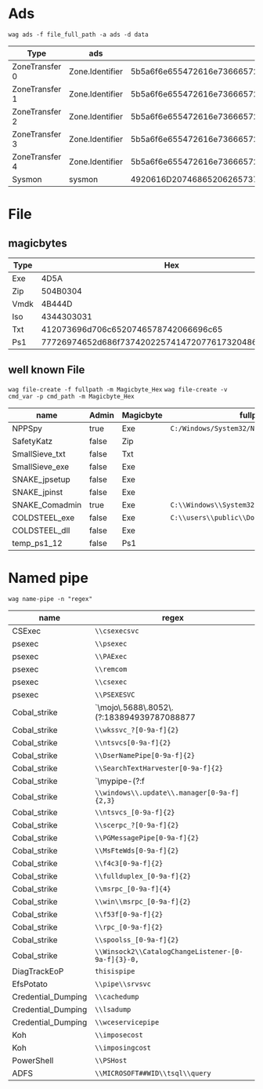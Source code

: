 # Ads

`wag ads -f file_full_path -a ads -d data`

| Type | ads | data |
| --- | --- | --- |
|ZoneTransfer 0|Zone.Identifier|5b5a6f6e655472616e736665725d0d0a5a6f6e6549643d300d0a526566657272657255726c3d633a5c77696e646f77735c7761672e7a69700d0a|
|ZoneTransfer 1|Zone.Identifier|5b5a6f6e655472616e736665725d0d0a5a6f6e6549643d310d0a526566657272657255726c3d2f2f7376725f41442f7761672e7a69700d0a|
|ZoneTransfer 2|Zone.Identifier|5b5a6f6e655472616e736665725d0d0a5a6f6e6549643d320d0a526566657272657255726c3d687474703a2f2f6d79736974652e6f72672f7761672e7a69700d0a|
|ZoneTransfer 3|Zone.Identifier|5b5a6f6e655472616e736665725d0d0a5a6f6e6549643d330d0a526566657272657255726c3d68747470733a2f2f736f6d65736974652e636f6d2f7761672e7a69700d0a|
|ZoneTransfer 4|Zone.Identifier|5b5a6f6e655472616e736665725d0d0a5a6f6e6549643d340d0a526566657272657255726c3d687474703a2f2f6d616c776172652e6261642f7761672e7a69700d0a|
|Sysmon|sysmon|4920616D20746865206265737420746F20686964652066726F6D207379736D6F6E"

# File
## magicbytes

|Type | Hex |
|--- | --- |
| Exe | 4D5A| 
| Zip | 504B0304 | 
| Vmdk| 4B444D| 
| Iso | 4344303031| 
| Txt | 412073696d706c6520746578742066696c65| 
| Ps1 | 77726974652d686f73742022574147207761732048657265220a |

## well known File

`wag file-create -f fullpath -m Magicbyte_Hex` 
`wag file-create -v cmd_var -p cmd_path -m Magicbyte_Hex` 

|name|Admin|Magicbyte|fullpath|cmd_var|cmd_path|
|---|---|---|---|---|---|
|NPPSpy|true|Exe|`C:/Windows/System32/NPPSpy\.dll`| | |
|SafetyKatz|false|Zip| |SystemRoot|`Temp\\debug\.bin`|
|SmallSieve_txt|false|Txt| |LocalAppData|`MicrosoftWindowsOutlookDataPlus\.txt`|
|SmallSieve_exe|false|Exe| |AppData|`OutlookMicrosift\\index\.exe`|
|SNAKE_jpsetup|false|Exe| |TEMP|`jpsetup\.exe`|
|SNAKE_jpinst|false|Exe| |TEMP|`jpinst\\.exe`|
|SNAKE_Comadmin|true|Exe|`C:\\Windows\\System32\\Com\\Comadmin\.dat`| | |
|COLDSTEEL_exe|false|Exe|`C:\\users\\public\\Documents\\dllhost\.exe`| | |
|COLDSTEEL_dll|false|Exe| |APPDATA|`newdev\.dll`|
|temp_ps1_12|false|Ps1| |SystemRoot|`temp\[0-9a-f]{12}\.ps1`|

# Named pipe

`wag name-pipe -n "regex"`

| name | regex |
| --- | --- |
| CSExec | `\\csexecsvc` |
| psexec | `\\psexec` |
| psexec | `\\PAExec` |
| psexec | `\\remcom` |
| psexec | `\\csexec` |
| psexec | `\\PSEXESVC` |
| Cobal_strike | `\\mojo\\.5688\\.8052\\.(?:183894939787088877|35780273329370473)[0-9a-f]{2}` |
| Cobal_strike | `\\wkssvc_?[0-9a-f]{2}` |
| Cobal_strike | `\\ntsvcs[0-9a-f]{2}` |
| Cobal_strike | `\\DserNamePipe[0-9a-f]{2}` |
| Cobal_strike | `\\SearchTextHarvester[0-9a-f]{2}` |
| Cobal_strike | `\\mypipe-(?:f|h)[0-9a-f]{2}` |
| Cobal_strike | `\\windows\\.update\\.manager[0-9a-f]{2,3}` |
| Cobal_strike | `\\ntsvcs_[0-9a-f]{2}` |
| Cobal_strike | `\\scerpc_?[0-9a-f]{2}` |
| Cobal_strike | `\\PGMessagePipe[0-9a-f]{2}` |
| Cobal_strike | `\\MsFteWds[0-9a-f]{2}` |
| Cobal_strike | `\\f4c3[0-9a-f]{2}` |
| Cobal_strike | `\\fullduplex_[0-9a-f]{2}` |
| Cobal_strike | `\\msrpc_[0-9a-f]{4}` |
| Cobal_strike | `\\win\\msrpc_[0-9a-f]{2}` |
| Cobal_strike | `\\f53f[0-9a-f]{2}` |
| Cobal_strike | `\\rpc_[0-9a-f]{2}` |
| Cobal_strike | `\\spoolss_[0-9a-f]{2}` |
| Cobal_strike | `\\Winsock2\\CatalogChangeListener-[0-9a-f]{3}-0,` |
| DiagTrackEoP | `thisispipe` |
| EfsPotato | `\\pipe\\srvsvc` |
| Credential_Dumping | `\\cachedump` |
| Credential_Dumping | `\\lsadump` |
| Credential_Dumping | `\\wceservicepipe` |
| Koh | `\\imposecost` |
| Koh | `\\imposingcost` |
| PowerShell | `\\PSHost` |
| ADFS | `\\MICROSOFT##WID\\tsql\\query` |
